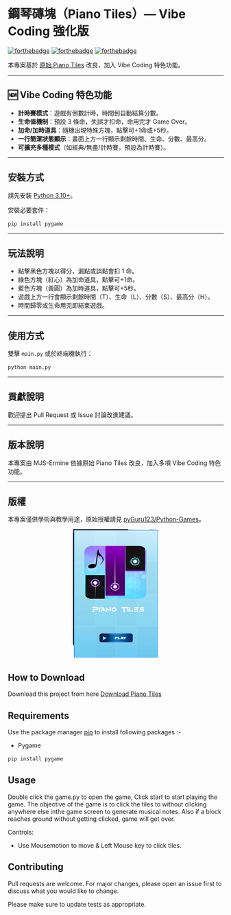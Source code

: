 # 鋼琴磚塊（Piano Tiles）— Vibe Coding 強化版

[![forthebadge](https://forthebadge.com/images/badges/built-with-love.svg)](https://forthebadge.com)
[![forthebadge](https://forthebadge.com/images/badges/built-with-swag.svg)](https://forthebadge.com)
[![forthebadge](https://forthebadge.com/images/badges/made-with-python.svg)](https://forthebadge.com)

本專案基於 [原始 Piano Tiles](https://github.com/pyGuru123/Python-Games/tree/master/Piano%20Tiles) 改良，加入 Vibe Coding 特色功能。

---

## 🆕 Vibe Coding 特色功能

- **計時賽模式**：遊戲有倒數計時，時間到自動結算分數。
- **生命值機制**：預設 3 條命，失誤才扣命，命用完才 Game Over。
- **加命/加時道具**：隨機出現特殊方塊，點擊可+1命或+5秒。
- **一行簡潔狀態顯示**：畫面上方一行顯示剩餘時間、生命、分數、最高分。
- **可擴充多種模式**（如經典/無盡/計時賽，預設為計時賽）。

---

## 安裝方式

請先安裝 [Python 3.10+](https://www.python.org/downloads/)。

安裝必要套件：
```bash
pip install pygame
```

---

## 玩法說明

- 點擊黑色方塊以得分，漏點或誤點會扣 1 命。
- 綠色方塊（紅心）為加命道具，點擊可+1命。
- 藍色方塊（黃圓）為加時道具，點擊可+5秒。
- 遊戲上方一行會顯示剩餘時間（T）、生命（L）、分數（S）、最高分（H）。
- 時間歸零或生命用完即結束遊戲。

---

## 使用方式

雙擊 `main.py` 或於終端機執行：
```bash
python main.py
```

---

## 貢獻說明

歡迎提出 Pull Request 或 Issue 討論改進建議。

---

## 版本說明

本專案由 MJS-Ermine 依據原始 Piano Tiles 改良，加入多項 Vibe Coding 特色功能。

---

## 版權

本專案僅供學術與教學用途，原始授權請見 [pyGuru123/Python-Games](https://github.com/pyGuru123/Python-Games/tree/master/Piano%20Tiles)。

<p align='center'>
	<img src='app.png' width=200 height=300>
</p>

## How to Download

Download this project from here [Download Piano Tiles](https://downgit.github.io/#/home?url=https://github.com/pyGuru123/Python-Games/tree/master/Piano%20Tiles)

## Requirements

Use the package manager [pip](https://pip.pypa.io/en/stable/) to install following packages :-
* Pygame

```bash
pip install pygame
```

## Usage

Double click the game.py to open the game, Click start to start playing the game. The objective of the game is to click the tiles to without clicking anywhere else inthe game screen to generate musical notes. Also if a block reaches ground without getting clicked, game will get over.

Controls:
* Use Mousemotion to move & Left Mouse key to click tiles. 

## Contributing

Pull requests are welcome. For major changes, please open an issue first to discuss what you would like to change.

Please make sure to update tests as appropriate.